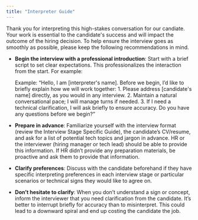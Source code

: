 ```yaml
---
title: "Interpreter Guide"
---
```

Thank you for interpreting this high-stakes conversation for our candiate. Your work is essential to the candidate's success and will impact the outcome of the hiring decision. To help ensure the interview goes as smoothly as possible, please keep the following recommendations in mind.

- **Begin the interview with a professional introduction**: Start with a brief script to set clear expectations. This professionalizes the interaction from the start. For example:


    Example: “Hello, I am [interpreter's name]. Before we begin, I’d like to briefly explain how we will work together: 1. Please address [candidate's name] directly, as you would in any interview. 2. Maintain a natural conversational pace; I will manage turns if needed. 3. If I need a technical clarification, I will ask briefly to ensure accuracy. Do you have any questions before we begin?”

- **Prepare in advance**: Familiarize yourself with the interview format (review the Interview Stage Specific Guide), the candidate’s CV/resume, and ask for a list of potential tech topics and jargon in advance. HR or the interviewer (hiring manager or tech lead) should be able to provide this information. If HR didn’t provide any preparation materials, be proactive and ask them to provide that information.
- **Clarify preferences**: Discuss with the candidate beforehand if they have specific interpreting preferences in each interview stage or particular scenarios or technical signs they would like to agree on.
- **Don’t hesitate to clarify**:  When you don’t understand a sign or concept, inform the interviewer that you need clarification from the candidate. It’s better to interrupt briefly for accuracy than to misinterpret. This could lead to a downward spiral and end up costing the candidate the job.
